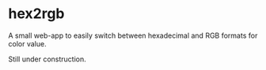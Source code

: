 # hex2rgb
A small web-app to easily switch between hexadecimal and RGB formats for color value.

Still under construction.
